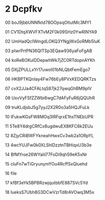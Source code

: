 2 Dcpfkv 
===

00 boJ9jbbUNNfktd78OOpsqOltutMc3MY1

01 CV1DtqXWVFXTvM2F0k09SHz0YwRINYA9

02 UmHadQclWmgdLOKQ3YNgjWxGoRMb5luK

03 pIwrPrtPN36QITSp3EQaw936yaFoFgAB

04 koReBOKuIDDepwhWk7jZC0RTdopnAYKh

05 DXjZPULLxYr17uwoI01bNLQbtFemEgo7

06 HKBPTKQnIay4Fw76bEy8PVxKEDQRKTzs

07 cvX2JJa4CFALtqS87jk27qwqGhBM9plV

08 UsvVyFSfZZWbi6wgC7dAFyFuR6jQQUhR

09 truKLdjsbJ5g7yyJ2X2R0o3a5HQJFuLk

10 IFukwKGsFW8MOq3IRFqrxE1hxTNEbUPR

11 5Te8Y4drgCRfCx8ugdwuEX8KFC6k2EUu

12 8ZjyCRiBWFYkneahHwxCv3wb2a1ORpYL

13 4wcYUJFw0k0XLShlDzztnTBHiqxU3b3e

14 BfMYroe26WYalil77FoDi9qh59eK5xNr

15 cluFn7wTiGryunymYOu4RcffSxQluehd

16 file

17 kfBf3eYk5BPBRzwjqutbbfE887SVc5Yd

18 IueksS7Ubh8G3DCwVzrTd8rAVOwq3M5x
